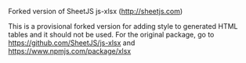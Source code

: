 Forked version of SheetJS js-xlsx (http://sheetjs.com)

This is a provisional forked version for adding style to generated HTML tables and it should not be used.
For the original package, go to https://github.com/SheetJS/js-xlsx and
https://www.npmjs.com/package/xlsx
